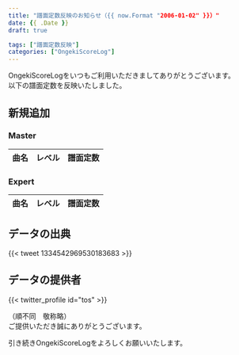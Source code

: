 ```yaml
---
title: "譜面定数反映のお知らせ（{{ now.Format "2006-01-02" }}）"
date: {{ .Date }}
draft: true

tags: ["譜面定数反映"]
categories: ["OngekiScoreLog"]
---
```


OngekiScoreLogをいつもご利用いただきましてありがとうございます。  
以下の譜面定数を反映いたしました。

<!--more-->

## 新規追加

### Master

| 曲名 | レベル | 譜面定数 |
|:-:|:-:|:-:|

### Expert

| 曲名 | レベル | 譜面定数 |
|:-:|:-:|:-:|

## データの出典

{{< tweet 1334542969530183683 >}}

## データの提供者

{{< twitter_profile id="tos" >}}

（順不同　敬称略）  
ご提供いただき誠にありがとうございます。

引き続きOngekiScoreLogをよろしくお願いいたします。

<!--

Tweet

ご提供いただきましたデータより譜面定数を反映いたしました。詳しくは以下の記事をご確認ください。
url

提供者（順不同,敬称略）:


ご提供誠にありがとうございます。
-->
